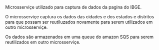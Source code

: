 Microsserviçe utilizado para captura de dados da pagina do IBGE.

O microsserviçe captura os dados das cidades e dos estados e distritos para que possam ser reutiluzados novamente para serem utilizados em outro microsserviçe.

Os dados são armazenados em uma queue do amazon SQS para serem reutilizados em outro microsserviçe.
